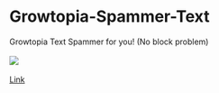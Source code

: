# Growtopia-Spammer-Text
 Growtopia Text Spammer for you! (No block problem)<br><br>
 <img src="https://github.com/utkayfirat/Growtopia-Spammer-Text/blob/f909c434a9ef69f746ace6f2875c6b79ba40c97d/app.jpg"><br><br>
 <a href="https://drive.google.com/file/d/1J5-IG6ZEKNXg7KEdgZXkS4xSVeiyRqL4/view?usp=sharing">Link</a>
